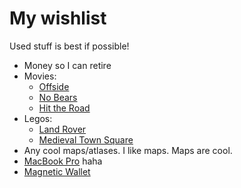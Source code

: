 # My wishlist

Used stuff is best if possible!

- Money so I can retire
- Movies:
  - [Offside](https://www.imdb.com/title/tt0499537/)
  - [No Bears](https://www.criterion.com/films/33531-no-bears)
  - [Hit the Road](https://www.imdb.com/title/tt14812782/)
- Legos:
  - [Land Rover](https://www.lego.com/en-us/product/land-rover-classic-defender-90-10317)
  - [Medieval Town Square](https://www.lego.com/en-us/product/medieval-town-square-10332)
- Any cool maps/atlases. I like maps. Maps are cool.
- [MacBook Pro](https://www.costco.com/MacBook-Pro-Laptop-(14-inch)---Apple-M4-Pro-Chip,-Built-for-Apple-Intelligence,-12-core-CPU,-16-core-GPU,-24GB-Memory,-512GB-SSD-Storage.product.1888425.html) haha
- [Magnetic Wallet](https://www.threadwallets.com/products/jade-magnetic-wallet?variant=44797056680074)
